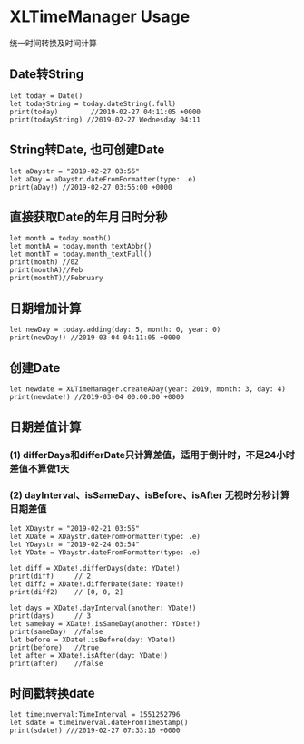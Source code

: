 # XLTimeManager Usage
统一时间转换及时间计算


## Date转String
```
let today = Date()
let todayString = today.dateString(.full)
print(today)        //2019-02-27 04:11:05 +0000
print(todayString) //2019-02-27 Wednesday 04:11
```

## String转Date, 也可创建Date
```
let aDaystr = "2019-02-27 03:55"
let aDay = aDaystr.dateFromFormatter(type: .e)
print(aDay!) //2019-02-27 03:55:00 +0000
```
## 直接获取Date的年月日时分秒
```
let month = today.month()
let monthA = today.month_textAbbr()
let monthT = today.month_textFull()
print(month) //02
print(monthA)//Feb
print(monthT)//February
```

## 日期增加计算
```
let newDay = today.adding(day: 5, month: 0, year: 0)
print(newDay!) //2019-03-04 04:11:05 +0000
```

## 创建Date
```
let newdate = XLTimeManager.createADay(year: 2019, month: 3, day: 4)
print(newdate!) //2019-03-04 00:00:00 +0000
```

## 日期差值计算
 ### (1) differDays和differDate只计算差值，适用于倒计时，不足24小时差值不算做1天
 ### (2) dayInterval、isSameDay、isBefore、isAfter 无视时分秒计算日期差值

```
let XDaystr = "2019-02-21 03:55"
let XDate = XDaystr.dateFromFormatter(type: .e)
let YDaystr = "2019-02-24 03:54"
let YDate = YDaystr.dateFromFormatter(type: .e)

let diff = XDate!.differDays(date: YDate!)
print(diff)     // 2
let diff2 = XDate!.differDate(date: YDate!)
print(diff2)    // [0, 0, 2]

let days = XDate!.dayInterval(another: YDate!)
print(days)     // 3
let sameDay = XDate!.isSameDay(another: YDate!)
print(sameDay)  //false
let before = XDate!.isBefore(day: YDate!)
print(before)   //true
let after = XDate!.isAfter(day: YDate!)
print(after)    //false
```

## 时间戳转换date
```
let timeinverval:TimeInterval = 1551252796
let sdate = timeinverval.dateFromTimeStamp()
print(sdate!) ///2019-02-27 07:33:16 +0000
```



